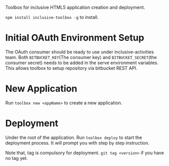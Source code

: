 Toolbox for inclusive HTML5 application creation and deployment.

`npm install inclusive-toolbox -g` to install.

# Initial OAuth Environment Setup
The OAuth consumer should be ready to use under inclusive-activities team. Both `BITBUCKET_KEY`(The consumer key) and `BITBUCKET_SECRET`(the consumer secret) needs to be added in the serve environment variables. This allows toolbox to setup repository via bitbucket REST API.

# New Application
Run `toolbox new <appName>` to create a new application.

# Deployment
Under the root of the application. Run `toolbox deploy` to start the deployment process. It will prompt you with step by step instruction.

Note that, tag is compulsory for deployment. `git tag <version>` if you have no tag yet.

